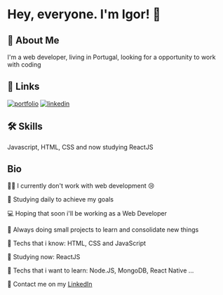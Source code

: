 # Hey, everyone. I'm Igor! 👋


## 🚀 About Me
I'm a web developer, living in Portugal, looking for a opportunity to work with coding


## 🔗 Links
[![portfolio](https://img.shields.io/badge/my_portfolio-000?style=for-the-badge&logo=ko-fi&logoColor=white)](https://github.com/igordev96?tab=repositories)
[![linkedin](https://img.shields.io/badge/linkedin-0A66C2?style=for-the-badge&logo=linkedin&logoColor=white)](https://www.linkedin.com/in/igordev96/)

## 🛠 Skills
Javascript, HTML, CSS and now studying ReactJS


## Bio
👩‍💻 I currently don't work with web development 😢

📖 Studying daily to achieve my goals

💻 Hoping that soon i'll be working as a Web Developer

🔨 Always doing small projects to learn and consolidate new things

🎉 Techs that i know: HTML, CSS and JavaScript

🤩 Studying now: ReactJS

🔭 Techs that i want to learn: Node.JS, MongoDB, React Native ...

📢 Contact me on my [LinkedIn](https://www.linkedin.com/in/igordev96/) 
